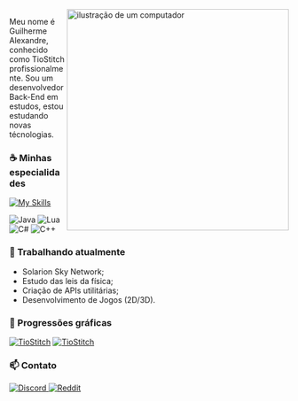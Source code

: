 <img src="https://raw.githubusercontent.com/MicaelliMedeiros/micaellimedeiros/master/image/computer-illustration.png" alt="ilustração de um computador" min-width="400px" max-width="400px" width="400px" align="right">

<p align="left"> 
  Meu nome é Guilherme Alexandre, conhecido como TioStitch profissionalmente.
  Sou um desenvolvedor Back-End em estudos, estou estudando novas técnologias.
</p>

### ☕ Minhas especialidades
[![My Skills](https://skillicons.dev/icons?i=java,lua,c#)](https://skillicons.dev)

<div display="flex">
  <img src="https://img.shields.io/badge/java-%23ED8B00.svg?style=for-the-badge&logo=openjdk&logoColor=white" alt="Java"/>
  <img src="https://img.shields.io/badge/lua-%232C2D72.svg?style=for-the-badge&logo=lua&logoColor=white" alt="Lua"/>
  <img src="https://img.shields.io/badge/c%23-%23239120.svg?style=for-the-badge&logo=csharp&logoColor=white" alt="C#"/>
  <img src="https://img.shields.io/badge/c++-%23239120.svg?style=for-the-badge&logo=cplusplus&logoColor=white" alt="C++"/>
</div>

### 🧶 Trabalhando atualmente

<ul>
  <li>Solarion Sky Network;</li>
  <li>Estudo das leis da física;</li>
  <li>Criação de APIs utilitárias;</li>
  <li>Desenvolvimento de Jogos (2D/3D).</li>
</ul>


### 🌱 Progressões gráficas

[![TioStitch](https://github-readme-stats.vercel.app/api?username=TioStitch&theme=dark)](https://github.com/anuraghazra/github-readme-stats)
[![TioStitch](https://github-readme-stats.vercel.app/api/top-langs/?username=TioStitch&hide=html&layout=compact&theme=dark)](https://github.com/anuraghazra/github-readme-stats)

### 📫 Contato

<div display="flex">
  <a href="https://discord.gg/cAHKNykAuT">
    <img src="https://img.shields.io/badge/Discord-%235865F2.svg?style=for-the-badge&logo=discord&logoColor=white" alt="Discord"/>
  </a>
  <a href="https://www.reddit.com/user/TioStitch">
    <img src="https://img.shields.io/badge/Reddit-FF4500?style=for-the-badge&logo=reddit&logoColor=white" alt="Reddit"/>
  </a>
</div>
